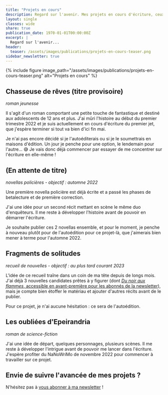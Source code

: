```yaml
---
title: "Projets en cours"
description: Regard sur l'avenir. Mes projets en cours d'écriture, ceux à paraître, ceux qui attendent que les autres leur laissent la place...
layout: single
classes: wide
share: true
publication_date: 1970-01-01T00:00:00Z
excerpt: |
  Regard sur l'avenir...
header:
  teaser: /assets/images/publications/projets-en-cours-teaser.png
sidebar_newsletter: true
---
```


{% include figure image_path="/assets/images/publications/projets-en-cours-teaser.png" alt="Projets en cours" %}

## Chasseuse de rêves (titre provisoire)

*roman jeunesse*

Il s'agit d'un roman comportant une petite touche de fantastique et destiné aux adolescents de 12 ans et plus. J'ai mûri l'histoire au début du premier trimestre 2022 et je suis actuellement en cours d'écriture du premier jet, que j'espère terminer si tout va bien d'ici fin mai.

Je n'ai pas encore décidé si je l'autoéditerais ou si je le soumettrais en maisons d'édition. Un jour je penche pour une option, le lendemain pour l'autre... 😅 Je vais donc déjà commencer par essayer de me concentrer sur l'écriture en elle-même&nbsp;!


## (En attente de titre)

*novellas policières - objectif&nbsp;: automne 2022*

Une première novella policière est déjà écrite et a passé les phases de betalecture et de première correction.

J'ai une idée pour un second récit mettant en scène le même duo d'enquêteurs. Il me reste à développer l'histoire avant de pouvoir en démarrer l'écriture.

Je souhaite publier ces 2 novellas ensemble, et pour le moment, je penche à nouveau plutôt pour de l'autoédition pour ce projet-là, que j'aimerais bien mener à terme pour l'automne 2022.


## Fragments de solitudes

*recueil de nouvelles - objectif&nbsp;: au plus tard courant 2023*

L'idée de ce recueil traîne dans un coin de ma tête depuis de longs mois. J'ai déjà 3 nouvelles candidates prêtes à y figurer (dont [*Du noir aux flammes*, accessible en avant-première pour les abonnés de la newsletter](/bonus#textes-à-télécharger)), mais je compte bien étoffer le matériau et ajouter d'autres récits avant de le publier.

Pour ce projet, je n'ai aucune hésitation&nbsp;: ce sera de l'autoédition.


## Les oubliées d'Epeirandria

*roman de science-fiction*

J'ai une idée de départ, quelques personnages, plusieurs scènes. Il me reste à développer l'intrigue avant de pouvoir me lancer dans l'écriture. J'espère profiter du NaNoWriMo de novembre 2022 pour commencer à travailler sur ce projet.



## Envie de suivre l'avancée de mes projets&nbsp;?

N'hésitez pas à <a href="{{ '/bonus' | relative_url }}">vous abonner à ma newsletter</a>&nbsp;!

